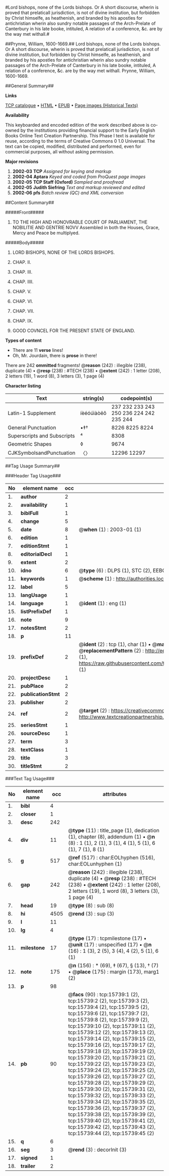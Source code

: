 #Lord bishops, none of the Lords bishops. Or A short discourse, wherin is proved that prelaticall jurisdiction, is not of divine institution, but forbidden by Christ himselfe, as heathenish, and branded by his apostles for antichristian wherin also sundry notable passages of the Arch-Prelate of Canterbury in his late booke, intituled, A relation of a conference, &c. are by the way met withall.#

##Prynne, William, 1600-1669.##
Lord bishops, none of the Lords bishops. Or A short discourse, wherin is proved that prelaticall jurisdiction, is not of divine institution, but forbidden by Christ himselfe, as heathenish, and branded by his apostles for antichristian wherin also sundry notable passages of the Arch-Prelate of Canterbury in his late booke, intituled, A relation of a conference, &c. are by the way met withall.
Prynne, William, 1600-1669.

##General Summary##

**Links**

[TCP catalogue](http://www.ota.ox.ac.uk/tcp/)  • 
[HTML](http://tei.it.ox.ac.uk/tcp/Texts-HTML/free/A10/A10190.html)  • 
[EPUB](http://tei.it.ox.ac.uk/tcp/Texts-EPUB/free/A10/A10190.epub) • 
[Page images (Historical Texts)](https://data.historicaltexts.jisc.ac.uk/view?pubId=eebo-99850530e&pageId=eebo-99850530e-15739-1)

**Availability**

This keyboarded and encoded edition of the
	       work described above is co-owned by the institutions
	       providing financial support to the Early English Books
	       Online Text Creation Partnership. This Phase I text is
	       available for reuse, according to the terms of Creative
	       Commons 0 1.0 Universal. The text can be copied,
	       modified, distributed and performed, even for
	       commercial purposes, all without asking permission.

**Major revisions**

1. __2002-03__ __TCP__ *Assigned for keying and markup*
1. __2002-04__ __Aptara__ *Keyed and coded from ProQuest page images*
1. __2002-05__ __TCP Staff (Oxford)__ *Sampled and proofread*
1. __2002-05__ __Judith Siefring__ *Text and markup reviewed and edited*
1. __2002-06__ __pfs__ *Batch review (QC) and XML conversion*

##Content Summary##

#####Front#####

1. TO
THE HIGH AND
HONOVRABLE
COURT OF PARLIAMENT, THE
NOBILITIE AND GENTRIE NOVV
Assembled in both the Houses, Grace, Mercy
and Peace be multiplyed.

#####Body#####

1. LORD BISHOPS,
NONE OF THE
LORDS BISHOPS.

1. CHAP. II.

1. CHAP. III.

1. CHAP. IIII.

1. CHAP. V.

1. CHAP. VI.

1. CHAP. VII.

1. CHAP. IX.

1. GOOD
COVNCEL
FOR THE
PRESENT STATE
OF
ENGLAND.

**Types of content**

  * There are 11 **verse** lines!
  * Oh, Mr. Jourdain, there is **prose** in there!

There are 242 **ommitted** fragments! 
 @__reason__ (242) : illegible (238), duplicate (4)  •  @__resp__ (238) : #TECH (238)  •  @__extent__ (242) : 1 letter (208), 2 letters (19), 1 word (8), 3 letters (3), 1 page (4)

**Character listing**


|Text|string(s)|codepoint(s)|
|---|---|---|
|Latin-1 Supplement|íèéóúìàòëô|237 232 233 243 250 236 224 242 235 244|
|General Punctuation|•‡†|8226 8225 8224|
|Superscripts             and Subscripts|⁴|8308|
|Geometric Shapes|◊|9674|
|CJKSymbolsandPunctuation|〈〉|12296 12297|

##Tag Usage Summary##

###Header Tag Usage###

|No|element name|occ|attributes|
|---|---|---|---|
|1.|__author__|2||
|2.|__availability__|1||
|3.|__biblFull__|1||
|4.|__change__|5||
|5.|__date__|8| @__when__ (1) : 2003-01 (1)|
|6.|__edition__|1||
|7.|__editionStmt__|1||
|8.|__editorialDecl__|1||
|9.|__extent__|2||
|10.|__idno__|6| @__type__ (6) : DLPS (1), STC (2), EEBO-CITATION (1), PROQUEST (1), VID (1)|
|11.|__keywords__|1| @__scheme__ (1) : http://authorities.loc.gov/ (1)|
|12.|__label__|5||
|13.|__langUsage__|1||
|14.|__language__|1| @__ident__ (1) : eng (1)|
|15.|__listPrefixDef__|1||
|16.|__note__|9||
|17.|__notesStmt__|2||
|18.|__p__|11||
|19.|__prefixDef__|2| @__ident__ (2) : tcp (1), char (1)  •  @__matchPattern__ (2) : ([0-9\-]+):([0-9IVX]+) (1), (.+) (1)  •  @__replacementPattern__ (2) : http://eebo.chadwyck.com/downloadtiff?vid=$1&page=$2 (1), https://raw.githubusercontent.com/textcreationpartnership/Texts/master/tcpchars.xml#$1 (1)|
|20.|__projectDesc__|1||
|21.|__pubPlace__|2||
|22.|__publicationStmt__|2||
|23.|__publisher__|2||
|24.|__ref__|2| @__target__ (2) : https://creativecommons.org/publicdomain/zero/1.0/ (1), http://www.textcreationpartnership.org/docs/. (1)|
|25.|__seriesStmt__|1||
|26.|__sourceDesc__|1||
|27.|__term__|3||
|28.|__textClass__|1||
|29.|__title__|3||
|30.|__titleStmt__|2||


###Text Tag Usage###

|No|element name|occ|attributes|
|---|---|---|---|
|1.|__bibl__|4||
|2.|__closer__|1||
|3.|__desc__|242||
|4.|__div__|11| @__type__ (11) : title_page (1), dedication (1), chapter (8), addendum (1)  •  @__n__ (8) : 1 (1), 2 (1), 3 (1), 4 (1), 5 (1), 6 (1), 7 (1), 8 (1)|
|5.|__g__|517| @__ref__ (517) : char:EOLhyphen (516), char:EOLunhyphen (1)|
|6.|__gap__|242| @__reason__ (242) : illegible (238), duplicate (4)  •  @__resp__ (238) : #TECH (238)  •  @__extent__ (242) : 1 letter (208), 2 letters (19), 1 word (8), 3 letters (3), 1 page (4)|
|7.|__head__|19| @__type__ (8) : sub (8)|
|8.|__hi__|4505| @__rend__ (3) : sup (3)|
|9.|__l__|11||
|10.|__lg__|4||
|11.|__milestone__|17| @__type__ (17) : tcpmilestone (17)  •  @__unit__ (17) : unspecified (17)  •  @__n__ (16) : 1 (3), 2 (5), 3 (4), 4 (2), 5 (1), 6 (1)|
|12.|__note__|175| @__n__ (156) : * (69), ‡ (67), § (13), † (7)  •  @__place__ (175) : margin (173), marg1 (2)|
|13.|__p__|98||
|14.|__pb__|90| @__facs__ (90) : tcp:15739:1 (2), tcp:15739:2 (2), tcp:15739:3 (2), tcp:15739:4 (2), tcp:15739:5 (2), tcp:15739:6 (2), tcp:15739:7 (2), tcp:15739:8 (2), tcp:15739:9 (2), tcp:15739:10 (2), tcp:15739:11 (2), tcp:15739:12 (2), tcp:15739:13 (2), tcp:15739:14 (2), tcp:15739:15 (2), tcp:15739:16 (2), tcp:15739:17 (2), tcp:15739:18 (2), tcp:15739:19 (2), tcp:15739:20 (2), tcp:15739:21 (2), tcp:15739:22 (2), tcp:15739:23 (2), tcp:15739:24 (2), tcp:15739:25 (2), tcp:15739:26 (2), tcp:15739:27 (2), tcp:15739:28 (2), tcp:15739:29 (2), tcp:15739:30 (2), tcp:15739:31 (2), tcp:15739:32 (2), tcp:15739:33 (2), tcp:15739:34 (2), tcp:15739:35 (2), tcp:15739:36 (2), tcp:15739:37 (2), tcp:15739:38 (2), tcp:15739:39 (2), tcp:15739:40 (2), tcp:15739:41 (2), tcp:15739:42 (2), tcp:15739:43 (2), tcp:15739:44 (2), tcp:15739:45 (2)|
|15.|__q__|6||
|16.|__seg__|3| @__rend__ (3) : decorInit (3)|
|17.|__signed__|1||
|18.|__trailer__|2||
